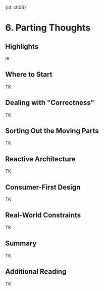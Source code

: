 {id: ch06}
# 6. Parting Thoughts 

<!-- 
 Ronnie
 (7 pgs)
-->

## Highlights
tK

## Where to Start
TK

## Dealing with "Correctness"
TK

## Sorting Out the Moving Parts
TK

## Reactive Architecture
TK

## Consumer-First Design
TK

## Real-World Constraints
TK

## Summary
TK

## Additional Reading 
TK


